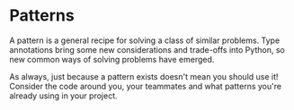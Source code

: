 # Patterns

A pattern is a general recipe for solving a class of similar problems.
Type annotations bring some new considerations and trade-offs into Python, so new common ways of solving problems have emerged.

As always, just because a pattern exists doesn't mean you should use it! Consider the code around you, your teammates and what patterns you're already using in your project.
